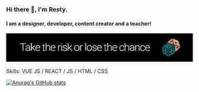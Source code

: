 ### Hi there 👋, I'm Resty.
#### I am a designer, developer, content creator and a teacher!
![I am a designer, developer, content creator and a teacher!](https://github.com/R3sty/R3sty/blob/main/banner.jpg)


Skills: VUE JS / REACT / JS / HTML / CSS




[![Anurag's GitHub stats](https://github-readme-stats.vercel.app/api?username=R3sty)](https://github.com/anuraghazra/github-readme-stats)
